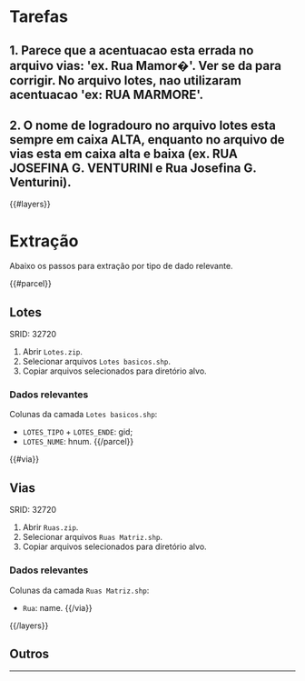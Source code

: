 # Tarefas

## 1. Parece que a acentuacao esta errada no arquivo vias: 'ex. Rua Mamor�'. Ver se da para corrigir. No arquivo lotes, nao utilizaram acentuacao 'ex: RUA MARMORE'.

## 2. O nome de logradouro no arquivo lotes esta sempre em caixa ALTA, enquanto no arquivo de vias esta em caixa alta e baixa (ex. RUA JOSEFINA G. VENTURINI e Rua Josefina G. Venturini).

{{#layers}}

# Extração
Abaixo os passos para extração por tipo de dado relevante.

{{#parcel}}
## Lotes
SRID: 32720
1. Abrir `Lotes.zip`.
2. Selecionar arquivos `Lotes basicos.shp`.
3. Copiar arquivos selecionados para diretório alvo.

### Dados relevantes
Colunas da camada `Lotes basicos.shp`:
* `LOTES_TIPO` + `LOTES_ENDE`: gid;
* `LOTES_NUME`: hnum.
{{/parcel}}

{{#via}}
## Vias
SRID: 32720
1. Abrir `Ruas.zip`.
2. Selecionar arquivos `Ruas Matriz.shp`.
3. Copiar arquivos selecionados para diretório alvo.

### Dados relevantes
Colunas da camada `Ruas Matriz.shp`:
* `Rua`: name.
{{/via}}

{{/layers}}

## Outros

---
